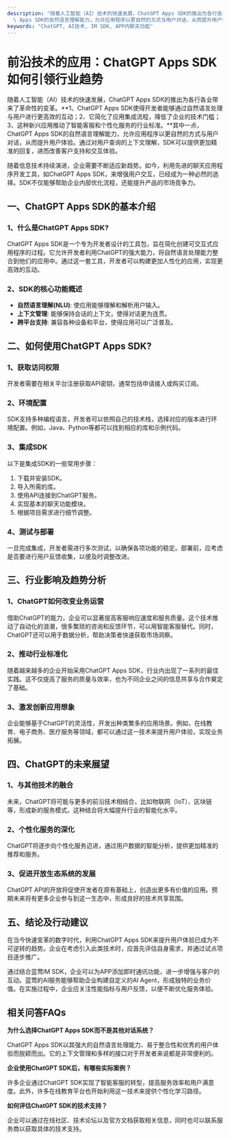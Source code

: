 ```yaml
---
description: "随着人工智能（AI）技术的快速发展，ChatGPT Apps SDK的推出为各行各业带来了革命性的变革。**1、ChatGPT Apps SDK使得开发者能够通过自然语言处理与用户进行更高效的互动；2、它简化了应用集成流程，降低了企业的技术门槛；3、这种新兴应用推动了智能客服和个性化服务的行业标准。**其中一点，ChatGPT\
  \ Apps SDK的自然语言理解能力，允许应用程序以更自然的方式与用户对话，从而提升用户体验。通过对用户查询的上下文理解，SDK可以提供更加精准的回复，进而改善客户支持和交互体验。"
keywords: "ChatGPT, AI技术, IM SDK, APP内聊天功能"
---
```

# 前沿技术的应用：ChatGPT Apps SDK如何引领行业趋势  

随着人工智能（AI）技术的快速发展，ChatGPT Apps SDK的推出为各行各业带来了革命性的变革。**1、ChatGPT Apps SDK使得开发者能够通过自然语言处理与用户进行更高效的互动；2、它简化了应用集成流程，降低了企业的技术门槛；3、这种新兴应用推动了智能客服和个性化服务的行业标准。**其中一点，ChatGPT Apps SDK的自然语言理解能力，允许应用程序以更自然的方式与用户对话，从而提升用户体验。通过对用户查询的上下文理解，SDK可以提供更加精准的回复，进而改善客户支持和交互体验。

随着信息技术持续演进，企业需要不断适应新趋势。如今，利用先进的聊天应用程序开发工具，如ChatGPT Apps SDK，来增强用户交互，已经成为一种必然的选择。SDK不仅能够帮助企业内部优化流程，还能提升产品的市场竞争力。

## 一、ChatGPT Apps SDK的基本介绍

### **1、什么是ChatGPT Apps SDK?**

ChatGPT Apps SDK是一个专为开发者设计的工具包，旨在简化创建可交互式应用程序的过程。它允许开发者利用ChatGPT的强大能力，将自然语言处理能力整合到他们的应用中。通过这一套工具，开发者可以构建更加人性化的应用，实现更高效的互动。

### **2、SDK的核心功能概述**

- **自然语言理解(NLU)**: 使应用能够理解和解析用户输入。
- **上下文管理**: 能够保持会话的上下文，使得对话更为连贯。
- **跨平台支持**: 兼容各种设备和平台，使得应用可以广泛普及。

## 二、如何使用ChatGPT Apps SDK?

### **1、获取访问权限**

开发者需要在相关平台注册获取API密钥，通常包括申请接入或购买订阅。

### **2、环境配置**

SDK支持多种编程语言，开发者可以依照自己的技术栈，选择对应的版本进行环境配置。例如，Java、Python等都可以找到相应的库和示例代码。

### **3、集成SDK**

以下是集成SDK的一些常用步骤：

1. 下载并安装SDK。
2. 导入所需的库。
3. 使用API连接到ChatGPT服务。
4. 实现基本的聊天功能模块。
5. 根据项目需求进行细节调整。

### **4、测试与部署**

一旦完成集成，开发者需进行多次测试，以确保各项功能的稳定。部署前，应考虑是否要进行用户反馈收集，以便及时调整改进。

## 三、行业影响及趋势分析

### **1、ChatGPT如何改变业务运营**

借助ChatGPT的能力，企业可以显著提高客服响应速度和服务质量。这个技术推动了自动化的浪潮，很多繁琐的咨询和反馈环节，可以用智能客服替代。同时，ChatGPT还可以用于数据分析，帮助决策者快速获取市场洞察。

### **2、推动行业标准化**

随着越来越多的企业开始采用ChatGPT Apps SDK，行业内出现了一系列的最佳实践。这不仅提高了服务的质量与效率，也为不同企业之间的信息共享与合作奠定了基础。

### **3、激发创新应用想象**

企业能够基于ChatGPT的灵活性，开发出种类繁多的应用场景。例如，在线教育、电子商务、医疗服务等领域，都可以通过这一技术来提升用户体验，实现业务拓展。

## 四、ChatGPT的未来展望

### **1、与其他技术的融合**

未来，ChatGPT将可能与更多的前沿技术相结合，比如物联网（IoT）、区块链等，形成新的服务模式。这种结合将大幅提升行业的智能化水平。

### **2、个性化服务的深化**

ChatGPT将逐步向个性化服务迈进，通过用户数据的智能分析，提供更加精准的推荐和服务。

### **3、促进开放生态系统的发展**

ChatGPT API的开放将促使开发者在原有基础上，创造出更多有价值的应用。预期未来将有更多企业参与到这一生态中，形成良好的技术共享氛围。

## 五、结论及行动建议

在当今快速变革的数字时代，利用ChatGPT Apps SDK来提升用户体验已成为不可逆转的趋势。企业在考虑引入此类技术时，应首先评估自身需求，并通过试点项目逐步推广。

通过结合蓝莺IM SDK，企业可以为APP添加即时通讯功能，进一步增强与客户的互动。蓝莺的AI服务能够帮助企业构建自定义的AI Agent，形成独特的业务价值。在实施过程中，企业应关注性能指标与用户反馈，以便不断优化服务体验。

## 相关问答FAQs

**为什么选择ChatGPT Apps SDK而不是其他对话系统？**

ChatGPT Apps SDK以其强大的自然语言处理能力、易于整合性和优秀的用户体验而脱颖而出。它的上下文管理和多样的接口对于开发者来说都是非常便利的。

**企业使用ChatGPT SDK后，有哪些实际案例？**

许多企业通过ChatGPT SDK实现了智能客服的转型，提高服务效率和用户满意度。此外，许多在线教育平台也开始利用这一技术来提供个性化学习路径。

**如何评估ChatGPT SDK的技术支持？**

企业可以通过在线社区、技术论坛以及官方文档获取相关信息，同时也可以联系服务商以获取具体的技术支持。
